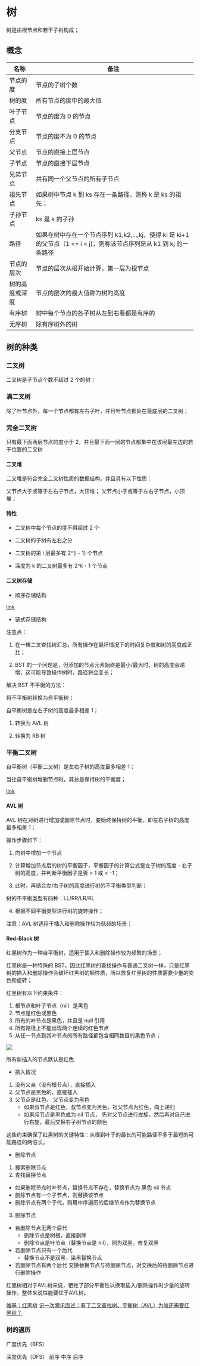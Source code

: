 # 树

树是由根节点和若干子树构成；

## 概念

名称 | 备注
--- | ---
节点的度 | 节点的子树个数
树的度 | 所有节点的度中的最大值
叶子节点 | 节点的度为 0 的节点
分支节点 | 节点的度不为 0 的节点
父节点 | 节点的直接上层节点
子节点 | 节点的直接下层节点
兄弟节点 | 共有同一个父节点的所有子节点
祖先节点 | 如果树中节点 k 到 ks 存在一条路径，则称 k 是 ks 的祖先；
子孙节点 | ks 是 k 的子孙
路径 | 如果在树中存在一个节点序列 k1,k2,...,kj，使得 ki 是 ki+1 的父节点（1 <= i < j)，则称该节点序列是从 k1 到 kj 的一条路径
节点的层次 | 节点的层次从根开始计算，第一层为根节点
树的高度或深度 | 节点的层次的最大值称为树的高度
有序树 | 树中每个节点的各子树从左到右看都是有序的
无序树 | 除有序树外的树

## 树的种类

### 二叉树

二叉树是子节点个数不超过 2 个的树；

### 满二叉树

除了叶节点外，每一个节点都有左右子叶，并且叶节点都处在最底层的二叉树；

### 完全二叉树

只有最下面两层节点的度小于 2，并且最下面一层的节点都集中在该层最左边的若干位置的二叉树

#### 二叉堆

二叉堆是符合完全二叉树性质的数据结构，并且具有以下性质：

父节点大于或等于左右子节点，大顶堆；
父节点小于或等于左右子节点，小顶堆；


#### 特性

- 二叉树中每个节点的度不得超过 2 个

- 二叉树的子树有左右之分

- 二叉树的第 i 层最多有 2^(i - 1) 个节点

- 深度为 k 的二叉树最多有 2^k - 1 个节点

#### 二叉树存储

- 顺序存储结构

[link](https://weread.qq.com/web/reader/a7e32d00715a3ebea7e1ca9k33e3289021c33e75ff09694)

- 链式存储结构

注意点：

1. 在一棵二叉查找树汇总，所有操作在最坏情况下的时间复杂度和树的高度成正比；

2. BST 的一个问题是，但添加的节点元素始终是最小/最大时，树的高度会递增，这可能导致操作树时，路径将会变长；

解决 BST 不平衡的方法：

将不平衡树转换为自平衡树；

自平衡树是左右子树的高度最多相差 1；


1. 转换为 AVL 树

2. 转换为 RB 树

### 平衡二叉树

自平衡树（平衡二叉树）是左右子树的高度最多相差 1；

当往自平衡树增删节点时，其总是保持树的平衡度；

[link](https://blog.csdn.net/qq_25343557/article/details/89110319)

#### AVL 树

AVL 树在对树进行增加或删除节点时，要始终保持树的平衡，即左右子树的高度最多相差 1；

操作步骤如下：

1. 向树中增加一个节点

2. 计算增加节点后的树的平衡因子，平衡因子的计算公式是左子树的高度 - 右子树的高度，并判断平衡因子是否 > 1 或 < -1；

3. 此时，再结合左/右子树的高度进行树的不平衡类型判断；

树的不平衡类型有四种：LL/RR/LR/RL

4. 根据不同平衡类型进行树的旋转操作；

注意：AVL 树适用于插入和删除操作较为低频的场景；

#### Red-Black 树

红黑树作为一种自平衡树，适用于插入和删除操作较为频繁的场景；

红黑树是一种特殊的 BST，因此红黑树的查找操作与普通二叉树一样，只是红黑树的插入和删除操作会破坏红黑树的额性质，所以恢复红黑树的性质需要少量的变色和旋转；

红黑树有以下约束条件：

1. 根节点和叶子节点（nil）是黑色
2. 节点是红色或黑色
3. 所有的叶节点是黑色，并且是 null 引用
4. 所有路径上不能出现两个连续的红色节点
5. 从任一节点到其叶节点的所有路径都包含相同数目的黑色节点；

![](http://5b0988e595225.cdn.sohucs.com/images/20171102/eefb5a3397ef4089b356e7c9f0938a8d.jpeg)

所有新插入的节点默认是红色


- 插入情况

1. 没有父亲（没有根节点），直接插入
2. 父节点是黑色的，直接插入
3. 父节点是红色，
  父节点变为黑色
    - 如果叔节点是红色，叔节点变为黑色，祖父节点为红色，向上递归
    - 如果叔节点是黑色或为 nil 节点，
      先对父节点进行左旋，然后再对自己进行右旋，最后交换右子树节点的颜色

这些约束确保了红黑树的关键特性：从根到叶子的最长的可能路径不多于最短的可能路径的两倍长。

- 删除节点

1. 搜索删除节点
2. 查找替换节点
  - 如果删除节点时叶节点，替换节点不存在，替换节点为 黑色 nil 节点
  - 删除节点有一个子节点，则替换该节点
  - 删除节点有两个子代，则用中序遍历的后继节点作为替换节点
3. 删除节点
  - 若删除节点无两个后代
    - 删除节点是树根，直接删除
    - 删除节点是叶节点（替换节点是 nil），则为双黑，修复双黑
  - 若删除节点只有一个后代
    - 替换节点不是双黑，染黑替换节点
  - 若删除节点有两个后代
    交换替换节点与待删除节点，对交换后的待删除节点进行删除操作

红黑树相对于AVL树来说，牺牲了部分平衡性以换取插入/删除操作时少量的旋转操作，整体来说性能要优于AVL树。

[维基：红黑树](https://zh.wikipedia.org/wiki/%E7%BA%A2%E9%BB%91%E6%A0%91)
[记一次腾讯面试：有了二叉查找树、平衡树（AVL）为啥还需要红黑树？](https://zhuanlan.zhihu.com/p/72505589)

### 树的遍历

广度优先（BFS）

深度优先（DFS）
  前序
  中序
  后序

